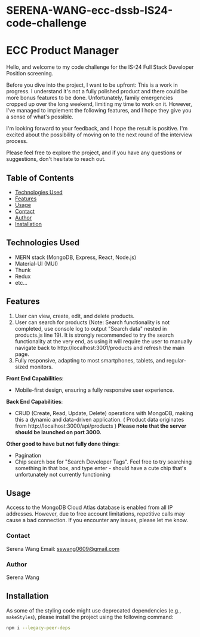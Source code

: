 # SERENA-WANG-ecc-dssb-IS24-code-challenge

# ECC Product Manager

Hello, and welcome to my code challenge for the IS-24 Full Stack Developer Position screening.

Before you dive into the project, I want to be upfront: This is a work in progress. I understand it's not a fully polished product and there could be more bonus features to be done. Unfortunately, family emergencies cropped up over the long weekend, limiting my time to work on it. However, I've managed to implement the following features, and I hope they give you a sense of what's possible.

I'm looking forward to your feedback, and I hope the result is positive. I'm excited about the possibility of moving on to the next round of the interview process.

Please feel free to explore the project, and if you have any questions or suggestions, don't hesitate to reach out.

## Table of Contents

- [Technologies Used](#technologies-used)
- [Features](#features)
- [Usage](#usage)
- [Contact](#contact)
- [Author](#author)
- [Installation](#installation)

## Technologies Used

- MERN stack (MongoDB, Express, React, Node.js)
- Material-UI (MUI)
- Thunk
- Redux
- etc...

## Features

1. User can view, create, edit, and delete products.
2. User can search for products (Note: Search functionality is not completed, use console log to output "Search data" nested in products.js line 19). It is strongly recommended to try the search functionality at the very end, as using it will require the user to manually navigate back to http://localhost:3001/products and refresh the main page.
3. Fully responsive, adapting to most smartphones, tablets, and regular-sized monitors.

**Front End Capabilities**:

- Mobile-first design, ensuring a fully responsive user experience.

**Back End Capabilities**:

- CRUD (Create, Read, Update, Delete) operations with MongoDB, making this a dynamic and data-driven application.
  ( Product data originates from http://localhost:3000/api/products )
  **Please note that the server should be launched on port 3000.**

**Other good to have but not fully done things**:

- Pagination
- Chip search box for "Search Developer Tags". Feel free to try searching something in that box, and type enter - should have a cute chip that's unfortunately not currently functioning

## Usage

Access to the MongoDB Cloud Atlas database is enabled from all IP addresses. However, due to free account limitations, repetitive calls may cause a bad connection. If you encounter any issues, please let me know.

### Contact

Serena Wang
Email: sswang0609@gmail.com

### Author

Serena Wang

## Installation

As some of the styling code might use deprecated dependencies (e.g., `makeStyles`), please install the project using the following command:

```bash
npm i --legacy-peer-deps

```
